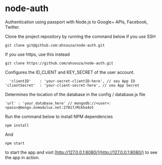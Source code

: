 # node-auth
Authentication using passport with Node.js to Google+ APIs, Facebook, Twitter. 



Clone the project repository by running the command below if you use SSH

`git clone git@github.com:ahsouza/node-auth.git`

If you use https, use this instead

`git clone https://github.com/ahsouza/node-auth.git`

Configures the ID_CLIENT and KEY_SECRET of the user account.

`  'clientID'    : 'your-secret-clientID-here', // seu App ID
   'clientSecret'  : 'your-client-secret-here', // seu App Secret`

Determines the location of the database in the config / database.js file

`'url' : 'your_database_here' // mongodb://<user>:<pass>@mongo.onmodulus.net:27017/Mikha4ot`

Run the command below to install NPM dependencies

`npm install`

And

`npm start`

to start the app and visit [http://127.0.0.1:8080/](http://127.0.0.1:8080/) to see the app in action.
